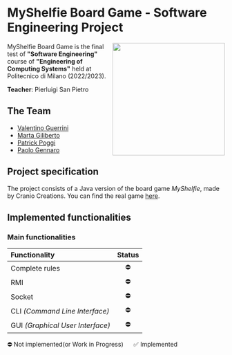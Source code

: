 # MyShelfie Board Game - Software Engineering Project

<img src="https://www.craniocreations.it/storage/media/products/54/112/My_Shelfie_box_ITA-ENG.png" width="260" align="right" />

MyShelfie Board Game is the final test of **"Software Engineering"** course of **"Engineering of Computing Systems"** held at Politecnico di Milano (2022/2023).

**Teacher**: Pierluigi San Pietro

## The Team
* [Valentino Guerrini](https://github.com/IoSonoDue2)
* [Marta Giliberto](https://github.com/marta23gili)
* [Patrick Poggi](https://github.com/PatrickPoggi)
* [Paolo Gennaro](https://github.com/zFireFist01)

## Project specification
The project consists of a Java version of the board game *MyShelfie*, made by Cranio Creations. You can find the real game [here](https://www.craniocreations.it/prodotto/my-shelfie).

## Implemented functionalities

### Main functionalities
| Functionality                    | Status |
|:---------------------------------|:------:|
| Complete rules                   |   ⛔    |
| RMI                              |   ⛔    |
| Socket                           |   ⛔    |
| CLI _(Command Line Interface)_   |   ⛔    |
| GUI _(Graphical User Interface)_ |   ⛔    |


⛔ Not implemented(or Work in Progress) &nbsp;&nbsp;&nbsp;&nbsp; ✅ Implemented
